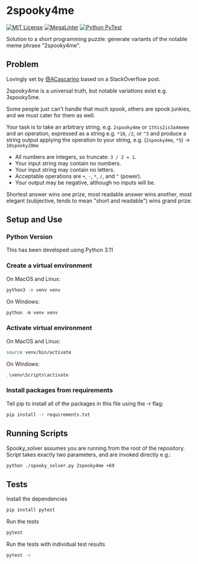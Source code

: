 # 2spooky4me

[![MIT License](https://img.shields.io/badge/License-MIT-green.svg)](https://choosealicense.com/licenses/mit/)
[![MegaLinter](https://github.com/laywill/2spooky4me/actions/workflows/mega-linter.yml/badge.svg)](https://github.com/laywill/2spooky4me/actions/workflows/mega-linter.yml)
[![Python PyTest](https://github.com/laywill/2spooky4me/actions/workflows/python-pytest.yml/badge.svg)](https://github.com/laywill/2spooky4me/actions/workflows/python-pytest.yml)


Solution to a short programming puzzle: generate variants of the notable meme phrase "2spooky4me".

## Problem

Lovingly set by [@ACascarino](https://github.com/ACascarino) based on a StackOverflow post.

2spooky4me is a universal truth, but notable variations exist e.g. 3spooky5me.

Some people just can't handle that much spook, others are spook junkies, and we must cater for them as well.

Your task is to take an arbitrary string, e.g. `2spooky4me` or `1this2is3a4meme` and an operation, expressed as a string e.g. `*10`, `/2`, or `^3` and produce a string output applying the operation to your string, e.g. (`2spooky4me`, `*5`) -> `10spooky20me`

- All numbers are integers, so truncate: `3 / 2 = 1`.
- Your input string may contain no numbers.
- Your input string may contain no letters.
- Acceptable operations are `+`, `-`, `*`, `/`, and `^` (power).
- Your output may be negative, although no inputs will be.

Shortest answer wins one prize, most readable answer wins another, most elegant (subjective, tends to mean "short and readable") wins grand prize.


## Setup and Use

### Python Version

This has been developed using Python 3.11

### Create a virtual environment

On MacOS and Linux:

```bash
python3 -m venv venv
```

On Windows:

```powershell
python -m venv venv
```

### Activate virtual environment

On MacOS and Linux:

```bash
source venv/bin/activate
```

On Windows:

```powershell
.\venv\Scripts\activate
```

### Install packages from requirements

Tell pip to install all of the packages in this file using the -r flag:

```bash
pip install -r requirements.txt
```

## Running Scripts

Spooky_solver assumes you are running  from the root of the repository.
Script takes exactly two  parameters, and are invoked directly e.g.:

```bash
python ./spooky_solver.py 2spooky4me +69
```

## Tests

Install the dependencies

```bash
pip install pytest
```

Run the tests

```bash
pytest
```

Run the tests with individual test results

```bash
pytest -v
```
